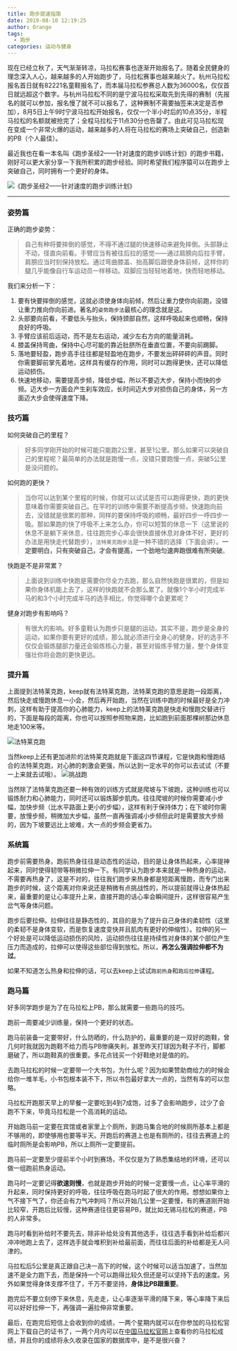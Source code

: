 ```yaml
---
title: 跑步提速指南
date: 2019-08-10 12:19:25
author: Orange
tags:
  - 跑步
categories: 运动与健身
---
```


现在已经立秋了，天气渐渐转凉，马拉松赛事也逐渐开始报名了。随着全民健身的理念深入人心，越来越多的人开始跑步了，马拉松赛事也越来越火了。杭州马拉松报名首日就有82221名童鞋报名了，而本届马拉松参赛总人数为36000名，仅仅首日就远超这个数字。与杭州马拉松不同的是宁波马拉松采取先到先得的赛制（先报名的就可以参加，报名慢了就不可以报名了，这种赛制不需要抽签来决定是否参加），8月5日上午9时宁波马拉松开始报名，仅仅一个半小时后的10点35分，半程马拉松的名额就被抢完了；全程马拉松于11点30分也告罄了。由此可见马拉松现在变成一个非常火爆的运动，越来越多的人将在马拉松的赛场上突破自己，创造新的PB（个人最佳）。

最近我也在看一本名叫《跑步圣经2——针对速度的跑步训练计划》的跑步书籍，刚好可以更大家分享一下我所积累的跑步经验。同时希望我们程序猿可以在跑步上突破自己，同时拥有一个更好的身体。

![《跑步圣经2——针对速度的跑步训练计划》](1.jpeg)

----

### 姿势篇 ###

正确的跑步姿势：

> 自己有种将要摔倒的感觉，不得不通过腿的快速移动来避免摔倒。头部静止不动，径直向前看。手臂应当有被往后拉的感觉——通过肩膀向后拉手臂，肩膀应当时刻保持放松。通过弯曲膝盖、抬高脚后跟使身体前倾，这样你的腿几乎能像自行车运动员一样移动。双脚应当轻轻地着地，快而轻地移动。

我们来分析一下：

1. 要有快要摔倒的感觉，这就必须使身体向前倾，然后让重力使你向前跑，没错让重力推向你向前进。著名的`姿势跑步法`最核心的理念就是这。
2. 头部要向前看，不要低头与抬头，保持颈部自然，这样呼吸起来也顺畅，保持良好的呼吸。
3. 手臂应该前后运动，而不是左右运动，减少左右方向的能量消耗。
4. 膝盖保持弯曲，保持中心尽可能的靠近肚脐所在垂直位置，不要向前踢脚。
5. 落地要轻盈，跑步高手往往都是轻盈地在跑步，不要发出砰砰砰的声音。同时你需要脚前掌先着地，这样具有缓存的作用，同时可以跑得更快，还可以降低运动损伤。
6. 快速地移动，需要提高步频，降低步幅，所以不要迈大步，保持小而快的步频。迈大步一方面会产生刹车效应，长时间迈大步对损伤自己的身体，另一方面迈大步会使得速度下降。

### 技巧篇 ###

如何突破自己的里程？

> 好多同学刚开始的时候可能只能跑2公里，甚至1公里。那么如果可以突破自己的里程呢？最简单的办法就是跑慢一点，没错只要跑慢一点，突破5公里是没问题的。

如何跑的更快？

> 当你可以达到某个里程的时候，你就可以试试是否可以跑得更快，跑的更快意味着你需要突破自己。在平时的训练中需要不断提高步频，快速跑向前去，没错就是很累的那种，同样的要保持呼吸的顺畅，最好四步一呼四步一吸。那如果跑的快了呼吸不上来怎么办，你可以短暂的休息一下（这里说的休息不是躺下来休息，往往跑完步心率会很快直接休息对身体不好，更好的办法是用快走代替跑步），`法特莱克跑步法`是一种不错的选择（下面会讲）。**一定要明白，只有突破自己，才会有提高，一个劲地匀速奔跑很难有所突破**。

快跑是不是非常累？
> 上面说到训练中快跑是需要你尽全力去跑，那么自然快跑是很累的，但是如果你身体机能上去了，这样的快跑就不会那么累了。就像1个半小时完成半马的和3个小时完成半马的选手相比，你觉得哪个会更累呢？

健身对跑步有影响吗？

> 有很大的影响。好多童鞋认为跑步只是腿的运动，其实不是，跑步是全身的运动，如果你要有更好的成绩，那么就必须进行全身心的健身。好的选手不仅仅会锻炼腿部力量还会锻炼核心力量，甚至对锻炼手臂力量，整个身体变强壮你将会跑的更快更远。

### 提升篇 ###

上面提到法特莱克跑，keep就有法特莱克跑，法特莱克跑的意思是跑一段距离，然后快走或慢跑休息一小会，然后再开始跑，当然在训练中跑的时候最好是全力冲刺，这样有助于提高你的心肺能力，keep上的法特莱克跑是快走和慢跑交替进行的，下面是每段的距离，你也可以按照参照物来跑，比如跑到前面那棵树那边休息地走100米等。

![法特莱克跑](2.png)

当然keep上还有更加进阶的法特莱克跑就是下面这四节课程，它是快跑和慢跑结合的法特莱克跑，对心肺的刺激会更强，所以达到一定水平的你可以去试试（不要一上来就去试哦）。
![挑战跑](3.jpeg)

当然除了法特莱克跑还要一种有效的训练方式就是爬坡与下坡跑，这种训练也可以锻炼耐力和心肺能力，同时还可以锻炼脚步肌肉。往往爬坡的时候你需要减小步幅，加快步频（比水平路面上更小的步幅），这样有利于保持体力；在下坡时你需要，放慢步频，稍微加大步幅，虽然一直再强调减小步频但此时是需要放大步频的，因为下坡要远比上坡难，大一点的步频会更省力。

### 系统篇 ###

跑步前需要热身。跑前热身往往是动态性的运动，目的是让身体热起来，心率提神起来，同时使得韧带等稍微拉伸一下。有同学认为跑步本来就是一种热身的运动，不需要再热身了，这是不对的，往往我们跑步来热身都是短距离慢跑，而专门出来跑步的时候，这个距离对你来说还是稍微有点挑战性的，所以提前就得让身体热起来，最重要的是让心率提升上来，直接开跑的话心率会瞬间提升，这样很容易产生岔气等身体问题。

跑步后要拉伸。拉伸往往是静态性的，其目的是为了提升自己身体的柔韧性（这里的柔韧不是身体变软，而是恢复速度变快并且肌肉有更好的伸缩性）。拉伸的另一个好处是可以降低运动损伤的风险，运动损伤往往是持续性对身体的某个部位产生压力而造成的，拉伸可以使得这些部位得到放松。所以，**再怎么强调拉伸都不为过**。

如果不知道怎么热身和拉伸的话，可以去keep上试试`跑前热身`和`跑后拉伸`课程。

### 跑马篇 ###

好多同学跑步是为了在马拉松上PB，那么就需要一些跑马的技巧。

跑前一周要减少训练量，保持一个更好的状态。

跑马前装备一定要带好，什么防晒的，什么防护的，最重要的是一双好的跑鞋，曾几何时我就因为跑鞋不给力而与PB惨痛失利，甚至昨天打球因为鞋子不行，脚都磨破了，所以跑鞋真的很重要。多花点钱买一个好鞋绝对是值的的。

去跑马拉松的时候一定要带一个大书包，为什么呢？因为如果赞助商给力的时候会给你一堆羊毛，小书包根本装不下，所以书包最好拿大一点的，当然有车的可以忽略。

马拉松开跑那天早上的早餐一定要吃到4到7成饱，过多了会影响跑步，过少了会跑不下来，毕竟马拉松是一个高消耗的运动。

开始跑马前一定要在宾馆或者家里上个厕所，到跑马集合地的时候厕所基本上都是不够用的，即使够用也要等半天。开跑后的赛道上也是有厕所的，往往去赛道上的临时厕所是会影响PB，所以上厕所一定要提前。

跑马前一定要至少提前半个小时到赛场，不仅仅是为了熟悉集结地的环境，还可以做一组跑前热身运动。

跑马时一定要记得**欲速则慢**，也就是跑步开始的时候一定要慢一点，让心率平滑的升起来，同时保持更好的呼吸，往往呼吸在跑马时起了很大的作用。想想如果你上气不接下气了，你还会有力气冲刺吗？所以开始几公里一定要慢，有的赛道刚开始比较窄，开跑后比较慢，这种赛道往往更容易PB，就比如无锡马拉松的赛道，PB的人非常多。

跑马时看到补给时不要先去，除非补给处没有其他选手，往往选手看到补给后都兴冲冲地跑上去了，这样选手就会堆积到补给最前面，而往往后面的补给都是无人问津的。

马拉松后5公里是真正跟自己决一高下的时候，这个时候可以适当加速了，当然加速不是全力跑下去，而是保持一个可以跑得比较久但还是可以坚持下去的速度。另外如果觉得身体支撑不住了，千万不要坚持，**身体比PB跟重要**。

跑完后不要立刻停下来休息，先走走，让心率逐渐平滑的降下来，等心率降下来后可以好好拉伸一下，再强调一遍拉伸非常重要。

最后，在跑完后短信上会收到你的成绩，一两个星期内就可以在你参加的马拉松官网上下载自己的证书了，一两个月内可以在[中国马拉松官网](http://www.runchina.org.cn/)上查看你的马拉松成绩，并且你的成绩将永久收录在国家的数据库中，是不是很兴奋？
